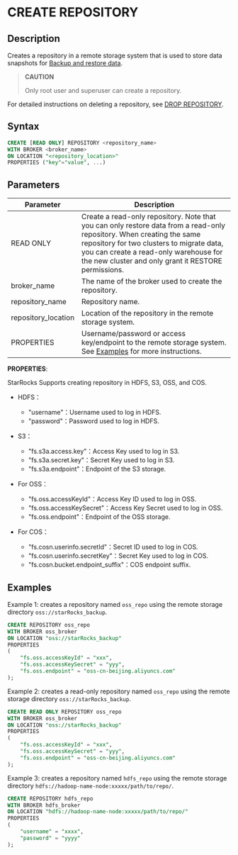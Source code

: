 # CREATE REPOSITORY

## Description

Creates a repository in a remote storage system that is used to store data snapshots for [Backup and restore data](../../../administration/Backup_and_restore.md).

> **CAUTION**
>
> Only root user and superuser can create a repository.

For detailed instructions on deleting a repository, see [DROP REPOSITORY](../data-definition/DROP%20REPOSITORY.md).

## Syntax

```SQL
CREATE [READ ONLY] REPOSITORY <repository_name>
WITH BROKER <broker_name>
ON LOCATION "<repository_location>"
PROPERTIES ("key"="value", ...)
```

## Parameters

| **Parameter**       | **Description**                                              |
| ------------------- | ------------------------------------------------------------ |
| READ ONLY           | Create a read-only repository. Note that you can only restore data from a read-only repository. When creating the same repository for two clusters to migrate data, you can create a read-only warehouse for the new cluster and only grant it RESTORE permissions.|
| broker_name         | The name of the broker used to create the repository.
| repository_name     | Repository name.                                             |
| repository_location | Location of the repository in the remote storage system.     |
| PROPERTIES          | Username/password or access key/endpoint to the remote storage system. See [Examples](#examples) for more instructions. |

**PROPERTIES**:

StarRocks Supports creating repository in HDFS, S3, OSS, and COS.

- HDFS：
  - "username"：Username used to log in HDFS.
  - "password"：Password used to log in HDFS.

- S3：
  - "fs.s3a.access.key"：Access Key used to log in S3.
  - "fs.s3a.secret.key"：Secret Key used to log in S3.
  - "fs.s3a.endpoint"：Endpoint of the S3 storage.

- For OSS：
  - "fs.oss.accessKeyId"：Access Key ID used to log in OSS.
  - "fs.oss.accessKeySecret"：Access Key Secret used to log in OSS.
  - "fs.oss.endpoint"：Endpoint of the OSS storage.

- For COS：
  - "fs.cosn.userinfo.secretId"：Secret ID used to log in COS.
  - "fs.cosn.userinfo.secretKey"：Secret Key used to log in COS.
  - "fs.cosn.bucket.endpoint_suffix"：COS endpoint suffix.

## Examples

Example 1: creates a repository named `oss_repo` using the remote storage directory `oss://starRocks_backup`.

```SQL
CREATE REPOSITORY oss_repo
WITH BROKER oss_broker
ON LOCATION "oss://starRocks_backup"
PROPERTIES
(
    "fs.oss.accessKeyId" = "xxx",
    "fs.oss.accessKeySecret" = "yyy",
    "fs.oss.endpoint" = "oss-cn-beijing.aliyuncs.com"
);
```

Example 2: creates a read-only repository named `oss_repo` using the remote storage directory `oss://starRocks_backup`.

```SQL
CREATE READ ONLY REPOSITORY oss_repo
WITH BROKER oss_broker
ON LOCATION "oss://starRocks_backup"
PROPERTIES
(
    "fs.oss.accessKeyId" = "xxx",
    "fs.oss.accessKeySecret" = "yyy",
    "fs.oss.endpoint" = "oss-cn-beijing.aliyuncs.com"
);
```

Example 3: creates a repository named `hdfs_repo` using the remote storage directory `hdfs://hadoop-name-node:xxxxx/path/to/repo/`.

```SQL
CREATE REPOSITORY hdfs_repo
WITH BROKER hdfs_broker
ON LOCATION "hdfs://hadoop-name-node:xxxxx/path/to/repo/"
PROPERTIES
(
    "username" = "xxxx",
    "password" = "yyyy"
);
```
